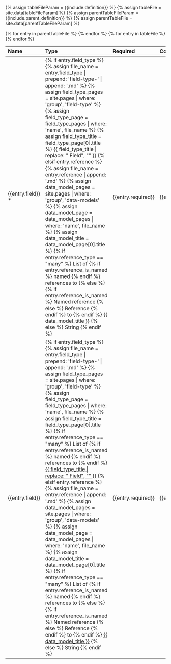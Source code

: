 {% assign tableFileParam = {{include.definition}} %}
{% assign tableFile = site.data[tableFileParam] %}
{% assign parentTableFileParam = {{include.parent_definition}} %}
{% assign parentTableFile = site.data[parentTableFileParam] %}

<table>
  <thead>
    <tr>
      <th style="text-align: left;">Name</th>
      <th style="text-align: left;">Type</th>
      <th style="text-align: left;">Required</th>
      <th style="text-align: left;">Comment</th>
    </tr>
  </thead>
  <tbody>
    {% for entry in parentTableFile %}
    <tr class="parent-definition">
      <td>
        {{entry.field}} *
      </td>
      <td>
        {% if entry.field_type %}
          {% assign file_name = entry.field_type | prepend: 'field-type-' | append: '.md' %}
          {% assign field_type_pages = site.pages | where: 'group', 'field-type' %}
          {% assign field_type_page = field_type_pages | where: 'name', file_name %}
          {% assign field_type_title = field_type_page[0].title %}
          {{ field_type_title | replace: " Field", "" }}
        {% elsif entry.reference %}
          {% assign file_name = entry.reference | append: '.md' %}
          {% assign data_model_pages = site.pages | where: 'group', 'data-models' %}
          {% assign data_model_page = data_model_pages | where: 'name', file_name %}
          {% assign data_model_title = data_model_page[0].title %}
          {% if entry.reference_type == "many" %}
            List of 
            {% if entry.reference_is_named %}
              named
            {% endif %}
            references to 
          {% else %}
            {% if entry.reference_is_named %}
              Named reference
            {% else %}
              Reference
            {% endif %}
            to 
          {% endif %}
          {{ data_model_title }}
        {% else %}
          String
        {% endif %}
      </td>
      <td>{{entry.required}}</td>
      <td>{{entry.comment}}</td>
    </tr>
    {% endfor %}
    {% for entry in tableFile %}
    <tr>
      <td>
        {{entry.field}}
      </td>
      <td>
        {% if entry.field_type %}
          {% assign file_name = entry.field_type | prepend: 'field-type-' | append: '.md' %}
          {% assign field_type_pages = site.pages | where: 'group', 'field-type' %}
          {% assign field_type_page = field_type_pages | where: 'name', file_name %}
          {% assign field_type_title = field_type_page[0].title %}
          {% if entry.reference_type == "many" %}
            List of 
            {% if entry.reference_is_named %}
              named
            {% endif %}
            references to 
          {% endif %}
          <a href="{{entry.field_type | prepend: "../field-types/field-type-" + site.base_url}}.html">{{ field_type_title | replace: " Field", "" }}</a>
        {% elsif entry.reference %}
          {% assign file_name = entry.reference | append: '.md' %}
          {% assign data_model_pages = site.pages | where: 'group', 'data-models' %}
          {% assign data_model_page = data_model_pages | where: 'name', file_name %}
          {% assign data_model_title = data_model_page[0].title %}
          {% if entry.reference_type == "many" %}
            List of 
            {% if entry.reference_is_named %}
              named
            {% endif %}
            references to 
          {% else %}
            {% if entry.reference_is_named %}
              Named reference
            {% else %}
              Reference
            {% endif %}
            to 
          {% endif %}
          <a href="{{entry.reference | prepend: "../data-models/" + site.base_url}}.html">{{ data_model_title }}</a>
        {% else %}
          String
        {% endif %}
      </td>
      <td>{{entry.required}}</td>
      <td>{{entry.comment}}</td>
    </tr>
    {% endfor %}  </tbody>
</table>
